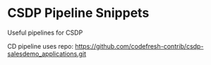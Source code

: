 # CSDP Pipeline Snippets
Useful pipelines for CSDP

CD pipeline uses repo: https://github.com/codefresh-contrib/csdp-salesdemo_applications.git

